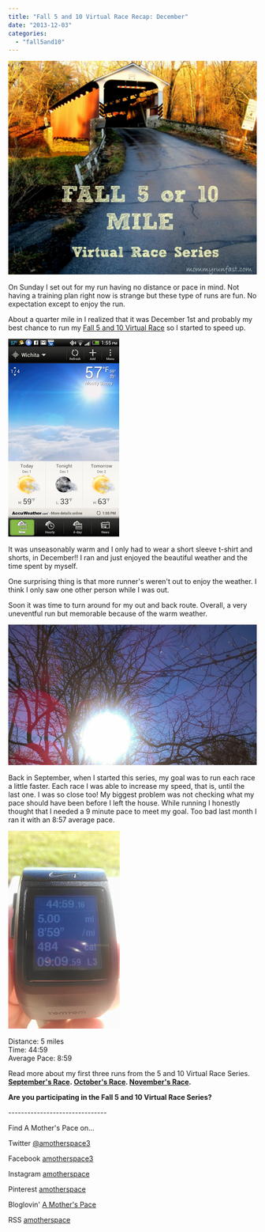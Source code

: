 ```yaml
---
title: "Fall 5 and 10 Virtual Race Recap: December"
date: "2013-12-03"
categories: 
  - "fall5and10"
---
```


  

![Fall 5 and 10 Virtual Race Series: December | A Mother's Pace](images/Fall-5-10-Virtual-Race-Series-1024x877.jpg "Fall 5 and 10 Virtual Race Series: December | A Mother's Pace")

  
On Sunday I set out for my run having no distance or pace in mind. Not having a training plan right now is strange but these type of runs are fun. No expectation except to enjoy the run.  
  
About a quarter mile in I realized that it was December 1st and probably my best chance to run my [Fall 5 and 10 Virtual Race](http://www.mommyrunfast.com/virtual-run-series/fall-5-and10-registration/) so I started to speed up.  
  

[![Fall 5 and 10 Virtual Race Series: December | A Mother's Pace](images/Screenshot_2013-12-01-13-55-46.png "Fall 5 and 10 Virtual Race Series: December | A Mother's Pace")](http://amotherspace.net/wp-content/uploads/2013/12/Screenshot_2013-12-01-13-55-461.png)

  
  
It was unseasonably warm and I only had to wear a short sleeve t-shirt and shorts, in December!! I ran and just enjoyed the beautiful weather and the time spent by myself.   
  
One surprising thing is that more runner's weren't out to enjoy the weather. I think I only saw one other person while I was out.  
  
Soon it was time to turn around for my out and back route. Overall, a very uneventful run but memorable because of the warm weather.   
  

[![Fall 5 and 10 Virtual Race Series: December | A Mother's Pace](images/IMAG3511.jpg "Fall 5 and 10 Virtual Race Series: December | A Mother's Pace")](http://amotherspace.net/wp-content/uploads/2013/12/IMAG35111.jpg)

  
Back in September, when I started this series, my goal was to run each race a little faster. Each race I was able to increase my speed, that is, until the last one. I was so close too! My biggest problem was not checking what my pace should have been before I left the house. While running I honestly thought that I needed a 9 minute pace to meet my goal. Too bad last month I ran it with an 8:57 average pace.  
  

  

[![Fall 5 and 10 Virtual Race Series: December | A Mother's Pace](images/IMAG3514.jpg "Fall 5 and 10 Virtual Race Series: December | A Mother's Pace")](http://amotherspace.net/wp-content/uploads/2013/12/IMAG35141.jpg)

  

  
Distance: 5 miles  
Time: 44:59  
Average Pace: 8:59  
  
Read more about my first three runs from the 5 and 10 Virtual Race Series. **[September's Race](http://amotherspace.blogspot.com/2013/09/a-labor-day-bestrun-5-and-10-virtual.html#.UnfpWPlQEYk). [October's Race](http://amotherspace.blogspot.com/2013/10/octobers-fall-5-and-10-virtual-race.html#.UnfpTflQEYk). [November's Race](http://amotherspace.blogspot.com/2013/11/fall-5-and-10-virtual-race-series.html#.Up1GbMRQEYk).**   
  

**Are you participating in the Fall 5 and 10 Virtual Race Series?**

  

\-------------------------------

  

Find A Mother's Pace on...  
  
Twitter [@amotherspace3](https://twitter.com/amotherspace3)  
  
Facebook [amotherspace3](http://facebook.com/amotherspace3)  
  
Instagram [amotherspace](http://instagram.com/amotherspace)  
  
Pinterest [amotherspace](http://pinterest.com/amotherspace/)  
  
Bloglovin' [A Mother's Pace](http://www.bloglovin.com/en/blog/6680087)  
  
RSS [amotherspace](http://feeds.feedburner.com/amotherspace)
